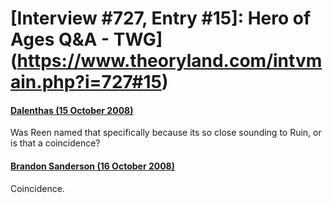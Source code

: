 # [Interview #727, Entry #15]: Hero of Ages Q&A - TWG](https://www.theoryland.com/intvmain.php?i=727#15)

#### [Dalenthas (15 October 2008)](http://twg.17thshard.com/index.php?topic=6655.msg129131#msg129131)

Was Reen named that specifically because its so close sounding to Ruin, or is that a coincidence?

#### [Brandon Sanderson (16 October 2008)](http://twg.17thshard.com/index.php?topic=6655.msg129157#msg129157)

Coincidence.

